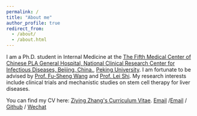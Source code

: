 ```yaml
---
permalink: /
title: "About me"
author_profile: true
redirect_from: 
  - /about/
  - /about.html
---
```


I am a Ph.D. student in Internal Medicine at the [The Fifth Medical Center of Chinese PLA General Hospital, National Clinical Research Center for Infectious Diseases, Beijing, China.](https://www.301hospital-5.mil.cn/), [Peking University](https://www.pku.edu.cn/). I am fortunate to be advised by [Prof. Fu-Sheng Wang]() and [Prof. Lei Shi](). My research interests include clinical trials and mechanistic studies on stem cell therapy for liver diseases.

You can find my CV here: [Ziying Zhang's Curriculum Vitae](../assets/Curriculum_Vitae.pdf).
[Email](mailto:ziying9818@163.com.cn) /[Email](mailto:zhangziying25@stu.pku.edu.cn) / [Github](https://github.com/Ziying98.github.io) / [Wechat](../images/wechat.jpg) 

